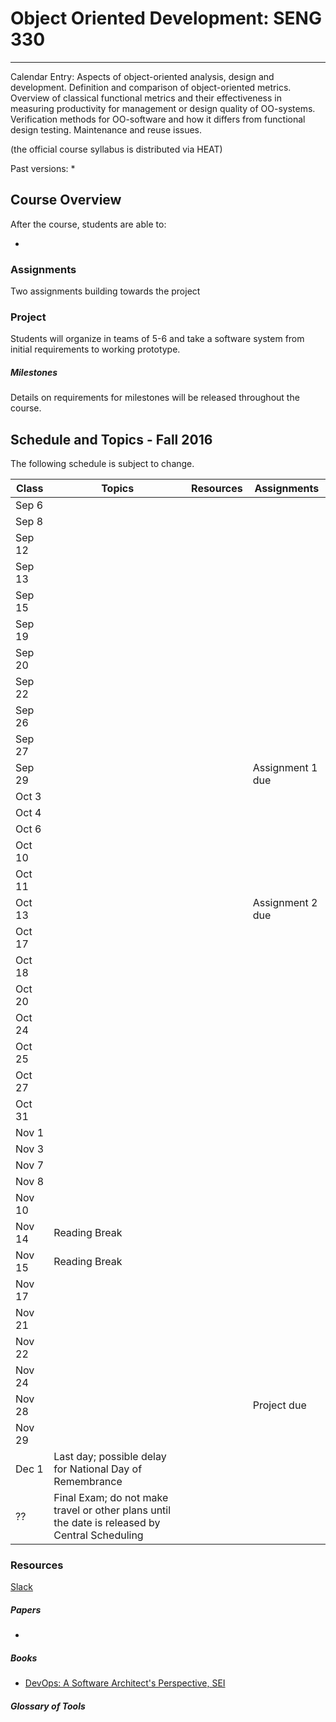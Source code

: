 # Object Oriented Development: SENG 330
-------------------------

Calendar Entry: Aspects of object-oriented analysis, design and development. Definition and comparison of object-oriented metrics. Overview of classical functional metrics and their effectiveness in measuring productivity for management or design quality of OO-systems. Verification methods for OO-software and how it differs from functional design testing. Maintenance and reuse issues.

(the official course syllabus is distributed via HEAT)

Past versions:
* 

## Course Overview



After the course, students are able to:

* 

### Assignments

Two assignments building towards the project

### Project
Students will organize in teams of 5-6 and take a software system from initial requirements to working prototype.

##### Milestones

Details on requirements for milestones will be released throughout the course.

## Schedule and Topics - Fall 2016

The following schedule is subject to change.

| Class  | Topics                                                    | Resources | Assignments      |
| ------ | --------------------------------------------------------- | --------- | ---------------- |
| Sep 6  |                                                           |           |                  |
| Sep 8  |                                                           |           |                  |
| Sep 12 |                                                           |           |                  |
| Sep 13 |                                                           |           |                  |
| Sep 15 |                                                           |           |                  |
| Sep 19 |                                                           |           |                  |
| Sep 20 |                                                           |           |                  |
| Sep 22 |                                                           |           |                  |
| Sep 26 |                                                           |           |                  |
| Sep 27 |                                                           |           |                  |
| Sep 29 |                                                           |           | Assignment 1 due |
| Oct 3  |                                                           |           |                  |
| Oct 4  |                                                           |           |                  |
| Oct 6  |                                                           |           |                  |
| Oct 10 |                                                           |           |                  |
| Oct 11 |                                                           |           |                  |
| Oct 13 |                                                           |           | Assignment 2 due |
| Oct 17 |                                                           |           |                  |
| Oct 18 |                                                           |           |                  |
| Oct 20 |                                                           |           |                  |
| Oct 24 |                                                           |           |                  |
| Oct 25 |                                                           |           |                  |
| Oct 27 |                                                           |           |                  |
| Oct 31 |                                                           |           |                  |
| Nov 1  |                                                           |           |                  |
| Nov 3  |                                                           |           |                  |
| Nov 7  |                                                           |           |                  |
| Nov 8  |                                                           |           |                  |
| Nov 10 |                                                           |           |                  |
| Nov 14 | Reading Break                                             |           |                  |
| Nov 15 | Reading Break                                             |           |                  |
| Nov 17 |                                                           |           |                  |
| Nov 21 |                                                           |           |                  |
| Nov 22 |                                                           |           |                  |
| Nov 24 |                                                           |           |                  |
| Nov 28 |                                                           |           | Project due      |
| Nov 29 |                                                           |           |                  |
| Dec 1  | Last day; possible delay for National Day of Remembrance  |           |                  |
| ?? 	 | Final Exam; do not make travel or other plans until the date is released by Central Scheduling | | |

### Resources

[Slack](https://seng330-f17.slack.com)

##### Papers

* 

##### Books

* [DevOps: A Software Architect's Perspective, SEI](http://www.amazon.com/DevOps-Software-Architects-Perspective-Engineering/dp/0134049845)

##### Glossary of Tools

